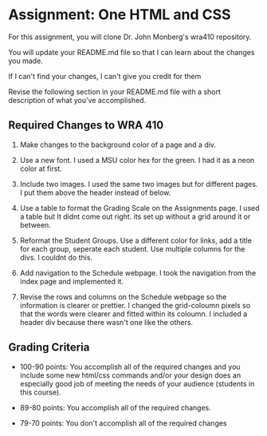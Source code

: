 # Assignment: One HTML and CSS

For this assignment, you will clone Dr. John Monberg's wra410 repository.

You will update your README.md file so that I can learn about the changes you made.

If I can't find your changes, I can't give you credit for them

Revise the following section in your README.md file with a short description of what you've accomplished.

## Required Changes to WRA 410

1. Make changes to the background color of a page and a div.

2. Use a new font. I used a MSU color hex for the green. I had it as a neon color at first.

3. Include two images. I used the same two images but for different pages. I put them above the header instead of below.

4. Use a table to format the Grading Scale on the Assignments page. I used a table but It didnt come out right.
its set up without a grid around it or between. 

5. Reformat the Student Groups. Use a different color for links, add a title for each group, seperate each student. Use multiple columns for the divs.  I couldnt do this.

6. Add navigation to the Schedule webpage. I took the navigation from the index page and implemented it. 

7. Revise the rows and columns on the Schedule webpage so the information is clearer or prettier. I changed the grid-coloumn pixels so that the words were clearer and fitted within its coloumn. I included a header div because there wasn't one like the others.


## Grading Criteria

* 100-90 points: You accomplish all of the required changes and you include some new html/css commands and/or your design does an especially good job of meeting the needs of your audience (students in this course). 

* 89-80 points: You accomplish all of the required changes.

* 79-70 points: You don't accomplish all of the required changes
